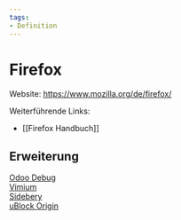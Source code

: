 ```yaml
---
tags:
- Definition
---
```

# Firefox

Website: <https://www.mozilla.org/de/firefox/>

Weiterführende Links:

* [[Firefox Handbuch]]

## Erweiterung

[Odoo Debug](https://github.com/Droggol/OdooDebug)\
[Vimium](https://github.com/philc/vimium)\
[Sidebery](https://github.com/mbnuqw/sidebery)\
[uBlock Origin](https://ublockorigin.com/)